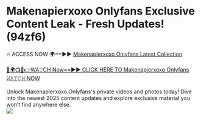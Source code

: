 # Makenapierxoxo Onlyfans Exclusive Content Leak - Fresh Updates! (94zf6)

🔥 ACCESS NOW 🌍==►► <a href="https://tinyurl.com/kvy9nzfs" rel="nofollow">Makenapierxoxo Onlyfans Latest Collection</a>
<br><br>
[🔴🌍📺📱👉WA𝚃CH Now==►► CLICK HERE TO Makenapierxoxo Onlyfans 𝚆𝙰𝚃𝙲𝙷 NOW](https://tinyurl.com/kvy9nzfs)
<br><br>
Unlock Makenapierxoxo Onlyfans's private videos and photos today! Dive into the newest 2025 content updates and explore exclusive material you won’t find anywhere else.
<br>
<a href="https://tinyurl.com/kvy9nzfs" rel="nofollow" data-target="animated-image.originalLink"><img src="https://camo.githubusercontent.com/8a4f000d20f83aca3bf7ec5f350d767afa0574a8a352519fd8cfa583a6f93a33/68747470733a2f2f692e696d6775722e636f6d2f644a486b345a712e676966" data-canonical-src="https://i.imgur.com/dJHk4Zq.gif" style="max-width: 100%; display: inline-block;" data-target="animated-image.originalImage"></a>
<br>
